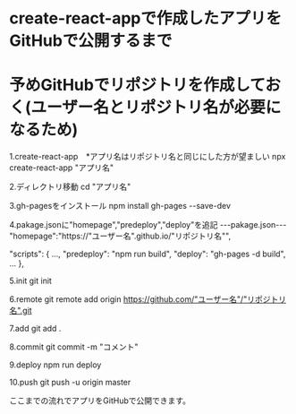 # create-react-appで作成したアプリをGitHubで公開するまで
# 予めGitHubでリポジトリを作成しておく(ユーザー名とリポジトリ名が必要になるため)

1.create-react-app　*アプリ名はリポジトリ名と同じにした方が望ましい
npx create-react-app "アプリ名"

2.ディレクトリ移動
cd "アプリ名"

3.gh-pagesをインストール
npm install gh-pages --save-dev

4.pakage.jsonに"homepage","predeploy","deploy"を追記
---pakage.json---
"homepage":"https://"ユーザー名".github.io/"リポジトリ名"",

  "scripts": {
    ...,
    "predeploy": "npm run build",
    "deploy": "gh-pages -d build",
    ...
  },

5.init
git init

6.remote
git remote add origin https://github.com/"ユーザー名"/"リポジトリ名".git

7.add
git add .

8.commit
git commit -m "コメント"

9.deploy
npm run deploy

10.push
git push -u origin master

ここまでの流れでアプリをGitHubで公開できます。
